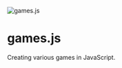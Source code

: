 ![games.js](https://wolfiezero.github.io/games.js/logo.svg)

# games.js

Creating various games in JavaScript.

